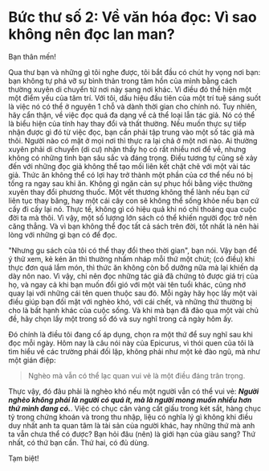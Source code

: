 # Bức thư số 2: Về văn hóa đọc: Vì sao không nên đọc lan man?

Bạn thân mến!

Qua thư bạn và những gì tôi nghe được, tôi bắt đầu có chút hy vọng nơi bạn: bạn không tự phá vỡ sự bình thản trong tâm hồn của mình bằng cách thường xuyên di chuyển từ nơi này sang nơi khác. Vì điều đó thể hiện một một điểm yếu của tâm trí. Với tôi, dấu hiệu đầu tiên của một trí tuệ sáng suốt là việc nó có thể ở nguyên 1 chỗ và dành thời gian cho chính nó. Tuy nhiên, hãy cẩn thận, về việc đọc quá đa dạng về cả thể loại lẫn tác giả. Nó có thể là biểu hiện của tính hay thay đổi và thất thường. Nếu muốn thực sự tiếp nhận được gì đó từ việc đọc, bạn cần phải tập trung vào một số tác giả mà thôi. Người nào có mặt ở mọi nơi thì thực ra lại chả ở một nơi nào. Ai thường xuyên phải di chuyển (di cư) nhận thấy họ có rất nhiều nơi để về, nhưng không có những tình bạn sâu sắc và đáng trọng. Điều tương tự cũng sẽ xảy đến với những đọc giả không thể tạo mối liên kết chặt chẽ với một vài tác giả. Thức ăn không thể có lợi hay trở thành một phần của cơ thể nếu nó bị tống ra ngay sau khi ăn. Không gì ngăn cản sự phục hồi bằng việc thường xuyên thay đổi phương thuốc. Một vết thương không thể lành nếu bạn cứ liên tục thay băng, hay một cái cây con sẽ không thể sống khỏe nếu bạn cứ cấy đi cấy lại nó. Thực tế, không gì có hiệu quả khi nó chỉ thoáng qua cuộc đời ta mà thôi. Vì vậy, một số lượng lớn sách có thể khiến người đọc trở nên căng thẳng. Và vì bạn không thể đọc tất cả sách trên đời, tốt nhất là nên hài lòng với những gì bạn có để đọc.

"Nhưng gu sách của tôi có thể thay đổi theo thời gian", bạn nói. Vậy bạn để ý thử xem, kẻ kén ăn thì thường nhấm nháp mỗi thứ một chút; (có điều) khi thực đơn quá lắm món, thì thức ăn không còn bổ dưỡng nữa mà lại khiến dạ dày nôn nao. Vì vậy, chỉ nên đọc những tác giả đã chứng tỏ được giá trị của họ, và ngay cả khi bạn muốn đổi gió với một vài tên tuổi khác, cũng nhớ quay lại với những cái tên quen thuộc sau đó. Mỗi ngày hãy học lấy một vài điều giúp bạn đối mặt với nghèo khó, với cái chết, và những thứ thường bị cho là bất hạnh khác của cuộc sống. Và khi mà bạn đã đảo qua một vài chủ đề, hãy chọn lấy một trong số đó và suy nghĩ trong cả ngày hôm ấy.

Đó chính là điều tôi đang cố áp dụng, chọn ra một thứ để suy nghĩ sau khi đọc mỗi ngày. Hôm nay là câu nói này của Epicurus, vì thói quen của tôi là tìm hiểu về các trường phái đối lập, không phải như một kẻ đào ngũ, mà như một gián điệp:

> Nghèo mà vẫn có thể lạc quan vui vẻ là một điều đáng trân trọng.

Thực vậy, đó đâu phải là nghèo khó nếu một người vẫn có thể vui vẻ: ___Người nghèo không phải là người có quá ít, mà là người mong muốn nhiều hơn thứ mình đang có.___. Việc có chục cân vàng cất giấu trong két sắt, hàng chục tỷ trong chứng khoán và trong thu nhập, liệu có nghĩa lý gì không khi điều duy nhất anh ta quan tâm là tài sản của người khác, hay những thứ mà anh ta vẫn chưa thể có được? Bạn hỏi đâu (nên) là giới hạn của giàu sang? Thứ nhất, có thứ bạn cần. Thứ hai, có đủ dùng.

Tạm biệt!